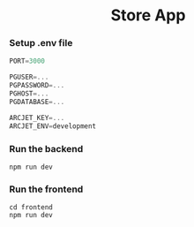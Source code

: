 <h1 align="center">Store App</h1>

### Setup .env file

```js
PORT=3000

PGUSER=...
PGPASSWORD=...
PGHOST=...
PGDATABASE=...

ARCJET_KEY=...
ARCJET_ENV=development
```

### Run the backend

```shell
npm run dev
```

### Run the frontend

```shell
cd frontend
npm run dev
```
